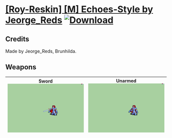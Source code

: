 # [\[Roy-Reskin\] \[M\] Echoes-Style by Jeorge_Reds](./) [![Download](https://img.shields.io/badge/Download-%5BRoy--Reskin%5D%20%5BM%5D%20Echoes-Style%20by%20Jeorge_Reds-red)](https://minhaskamal.github.io/DownGit/#/home?url=https://github.com/Klokinator/FE-Repo/tree/main/Battle%20Animations/Lords%20-%20FE6,%20FE7%20Types/%5BRoy-Reskin%5D%20%5BM%5D%20Echoes-Style%20by%20Jeorge_Reds)
## Credits

Made by Jeorge_Reds, Brunhilda.

## Weapons

| <b>Sword</b><br/><img alt="Sword animation" src="./1.%20Sword/Sword.gif"/> | <b>Unarmed</b><br/><img alt="Unarmed animation" src="./8.%20Unarmed/Unarmed.gif"/> |
| :---: | :---: |
